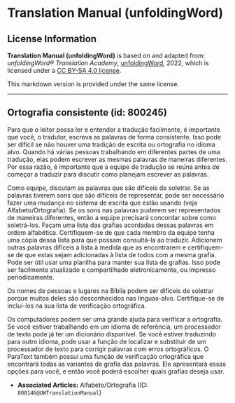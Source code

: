 # Translation Manual (unfoldingWord)

## License Information

**Translation Manual (unfoldingWord)** is based on and adapted from: _unfoldingWord® Translation Academy_, [unfoldingWord](https://unfoldingword.org/utw), 2022, which is licensed under a [CC BY-SA 4.0 license](https://creativecommons.org/licenses/by-sa/4.0/legalcode.en).

This markdown version is provided under the same license.



--------------------------------

## Ortografia consistente (id: 800245)

Para que o leitor possa ler e entender a tradução facilmente, é importante que você, o tradutor, escreva as palavras de forma consistente. Isso pode ser difícil se não houver uma tradição de escrita ou ortografia no idioma alvo. Quando há várias pessoas trabalhando em diferentes partes de uma tradução, elas podem escrever as mesmas palavras de maneiras diferentes. Por essa razão, é importante que a equipe de tradução se reúna antes de começar a traduzir para discutir como planejam escrever as palavras.

Como equipe, discutam as palavras que são difíceis de soletrar. Se as palavras tiverem sons que são difíceis de representar, pode ser necessário fazer uma mudança no sistema de escrita que estão usando (veja Alfabeto/Ortografia). Se os sons nas palavras puderem ser representados de maneiras diferentes, então a equipe precisará concordar sobre como soletrá\-los. Façam uma lista das grafias acordadas dessas palavras em ordem alfabética. Certifiquem\-se de que cada membro da equipe tenha uma cópia dessa lista para que possam consultá\-la ao traduzir. Adicionem outras palavras difíceis à lista à medida que as encontrarem e certifiquem\-se de que estas sejam adicionadas à lista de todos com a mesma grafia. Pode ser útil usar uma planilha para manter sua lista de grafias. Isso pode ser facilmente atualizado e compartilhado eletronicamente, ou impresso periodicamente.

Os nomes de pessoas e lugares na Bíblia podem ser difíceis de soletrar porque muitos deles são desconhecidos nas línguas\-alvo. Certifique\-se de incluí\-los na sua lista de verificação ortográfica.

Os computadores podem ser uma grande ajuda para verificar a ortografia. Se você estiver trabalhando em um idioma de referência, um processador de texto pode já ter um dicionário disponível. Se você estiver traduzindo para outro idioma, pode usar a função de localizar e substituir de um processador de texto para corrigir palavras com erros ortográficos. O ParaText também possui uma função de verificação ortográfica que encontrará todas as variantes de grafia das palavras. Ele apresentará essas opções para você, e então você poderá escolher quais grafias deseja usar.

* **Associated Articles:** Alfabeto/Ortografia (ID: `800146@UWTranslationManual`)

